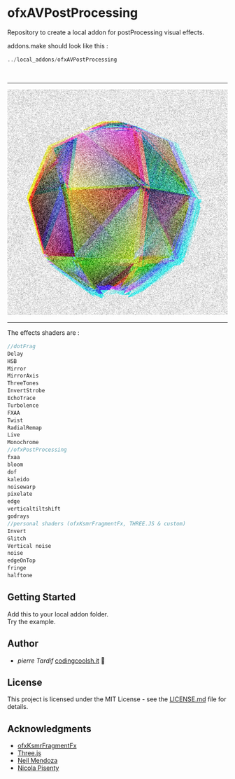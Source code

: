 # ofxAVPostProcessing

Repository to create a local addon for postProcessing visual effects.




addons.make should look like this :
``` cpp
../local_addons/ofxAVPostProcessing
```

</br>

- - - -

![.](assets/1.png)

- - - -

The effects shaders are :
```cpp
//dotFrag
Delay
HSB
Mirror
MirrorAxis
ThreeTones
InvertStrobe
EchoTrace
Turbolence
FXAA
Twist
RadialRemap
Live
Monochrome
//ofxPostProcessing
fxaa
bloom
dof
kaleido
noisewarp
pixelate
edge
verticaltiltshift
godrays
//personal shaders (ofxKsmrFragmentFx, THREE.JS & custom)
Invert
Glitch
Vertical noise
noise
edgeOnTop
fringe
halftone
```
## Getting Started

Add this to your local addon folder.
</br>
Try the example.

## Author

* _pierre Tardif_   [codingcoolsh.it](codingcoolsh.it)   :floppy_disk:

## License

This project is licensed under the MIT License - see the [LICENSE.md](./LICENSE) file for details.


## Acknowledgments

* [ofxKsmrFragmentFx](https://github.com/loveandsheep/ofxKsmrFragmentFx)
* [Three.js](https://threejs.org/)
* [Neil Mendoza](https://github.com/neilmendoza/ofxPostProcessing)
* [Nicola Pisenty](https://github.com/npisanti/ofxDotFrag)
